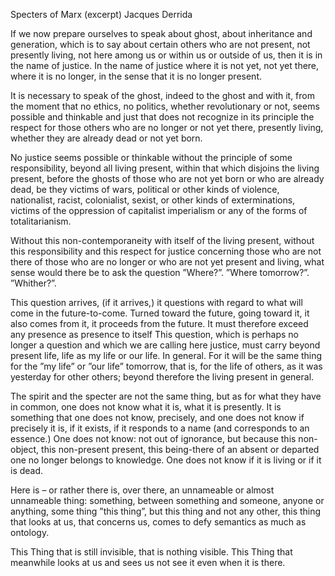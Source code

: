 Specters of Marx (excerpt)
Jacques Derrida

If we now prepare ourselves to speak about ghost, about inheritance and generation, which is to say about certain others who are not present, not presently living, not here among us or within us or outside of us, then it is in the name of justice. In the name of justice where it is not yet, not yet there, where it is no longer, in the sense that it is no longer present.

It is necessary to speak of the ghost, indeed to the ghost and with it, from the moment that no ethics, no politics, whether revolutionary or not, seems possible and thinkable and just that does not recognize in its principle the respect for those others who are no longer or not yet there, presently living, whether they are already dead or not yet born.

No justice seems possible or thinkable without the principle of some responsibility, beyond all living present, within that which disjoins the living present, before the ghosts of those who are not yet born or who are already dead, be they victims of wars, political or other kinds of violence, nationalist, racist, colonialist, sexist, or other kinds of exterminations, victims of the oppression of capitalist imperialism or any of the forms of totalitarianism.

Without this non-contemporaneity with itself of the living present, without this responsibility and this respect for justice concerning those who are not there of those who are no longer or who are not yet present and living, what sense would there be to ask the question ”Where?”. ”Where tomorrow?”. ”Whither?”.

This question arrives, (if it arrives,) it questions with regard to what will come in the future-to-come. Turned toward the future, going toward it, it also comes from it, it proceeds from the future. It must therefore exceed any presence as presence to itself
This question, which is perhaps no longer a question and which we are calling here justice, must carry beyond present life, life as my life or our life. In general. For it will be the same thing for the ”my life” or ”our life” tomorrow, that is, for the life of others, as it was yesterday for other others; beyond therefore the living present in general.

The spirit and the specter are not the same thing, but as for what they have in common, one does not know what it is, what it is presently. It is something that one does not know, precisely, and one does not know if precisely it is, if it exists, if it responds to a name (and corresponds to an essence.) One does not know: not out of ignorance, but because this non-object, this non-present present, this being-there of an absent or departed one no longer belongs to knowledge. One does not know if it is living or if it is dead.

Here is – or rather there is, over there, an unnameable or almost unnameable thing: something, between something and someone, anyone or anything, some thing ”this thing”, but this thing and not any other, this thing that looks at us, that concerns us, comes to defy semantics as much as ontology.

This Thing that is still invisible, that is nothing visible. This Thing that meanwhile looks at us and sees us not see it even when it is there.
